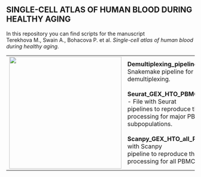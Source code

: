 ## SINGLE-CELL ATLAS OF HUMAN BLOOD DURING HEALTHY AGING 

In this repository you can find scripts for the manuscript <br>
Terekhova M., Swain A., Bohacova P. et al. <i>Single-cell atlas of human blood during healthy aging.</i>


<table>
    <colgroup>
       <col style="width: 70%;">
       <col style="width: 30%;">
    </colgroup>
    <tbody>
       <tr style="height:300px">
    <td><img src="https://github.com/teresho4/scRNA-seq_atlas_Hs_PBMC_aging/assets/55485726/45e53db8-1df4-4a45-b1b3-ecc2cef67cee" width="300" height="300"></td>
    <td>
    <b>Demultiplexing_pipeline</b> - folder with Snakemake pipeline for <br> demultiplexing. <br> 
        <br> 
     <b>Seurat_GEX_HTO_PBMC_subpopulations.R</b> - File with Seurat <br> pipelines to reproduce the single-cell processing for major PBMC <br> subpopulations.<br> 
        <br> 
     <b>Scanpy_GEX_HTO_all_PBMCs.ipynb</b> - File with Scanpy <br> pipeline to reproduce the single-cell processing for all PBMCs <br>
</td>
 </tr>
    </tbody>
</table>

